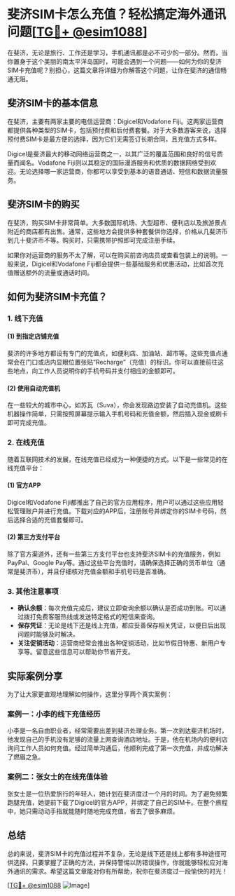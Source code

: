 # 斐济SIM卡怎么充值？轻松搞定海外通讯问题[[TG💪+ @esim1088](https://t.me/s/esim1088)]

在斐济，无论是旅行、工作还是学习，手机通讯都是必不可少的一部分。然而，当你置身于这个美丽的南太平洋岛国时，可能会遇到一个问题——如何为你的斐济SIM卡充值呢？别担心，这篇文章将详细为你解答这个问题，让你在斐济的通信畅通无阻。

## 斐济SIM卡的基本信息

在斐济，主要有两家主要的电信运营商：Digicel和Vodafone Fiji。这两家运营商都提供各种类型的SIM卡，包括预付费和后付费套餐。对于大多数游客来说，选择预付费SIM卡是最方便的选择，因为它们无需签订长期合同，且充值方式多样。

Digicel是斐济最大的移动网络运营商之一，以其广泛的覆盖范围和良好的信号质量而闻名。Vodafone Fiji则以其稳定的国际漫游服务和优质的数据网络受到欢迎。无论选择哪一家运营商，你都可以享受到基本的语音通话、短信和数据流量服务。

## 斐济SIM卡的购买

在斐济，购买SIM卡非常简单。大多数国际机场、大型超市、便利店以及旅游景点附近的商店都有出售。通常，这些地方会提供多种套餐供你选择，价格从几斐济币到几十斐济币不等。购买时，只需携带护照即可完成注册手续。

如果你对运营商的服务不太了解，可以在购买前咨询店员或查看包装上的说明。一般来说，Digicel和Vodafone Fiji都会提供一些基础服务和优惠活动，比如首次充值赠送额外的流量或通话时间。

## 如何为斐济SIM卡充值？

### 1. 线下充值

#### (1) 到指定店铺充值
斐济的许多地方都设有专门的充值点，如便利店、加油站、超市等。这些充值点通常会在门口或店内显眼位置张贴“Recharge”（充值）的标识。你可以直接前往这些地点，向工作人员说明你的手机号码并支付相应的金额即可。

#### (2) 使用自动充值机
在一些较大的城市中心，如苏瓦（Suva），你会发现路边安装了自动充值机。这些机器操作简单，只需按照屏幕提示输入手机号码和充值金额，然后插入现金或刷卡即可完成充值。

### 2. 在线充值

随着互联网技术的发展，在线充值已经成为一种便捷的方式。以下是一些常见的在线充值平台：

#### (1) 官方APP
Digicel和Vodafone Fiji都推出了自己的官方应用程序，用户可以通过这些应用轻松管理账户并进行充值。下载对应的APP后，注册账号并绑定你的SIM卡号码，然后选择合适的充值套餐即可。

#### (2) 第三方支付平台
除了官方渠道外，还有一些第三方支付平台也支持斐济SIM卡的充值服务，例如PayPal、Google Pay等。通过这些平台充值时，请确保选择正确的货币单位（通常是斐济币），并且仔细核对充值金额和手机号码是否准确。

### 3. 其他注意事项

- **确认余额**：每次充值完成后，建议立即查询余额以确认是否成功到账。可以通过拨打免费客服热线或发送特定格式的短信来查询。
- **保存凭证**：无论是线下还是线上充值，都应妥善保存相关凭证，以便日后出现问题时能够及时解决。
- **关注促销活动**：运营商经常会推出各种促销活动，比如节假日特惠、新用户专享等。留意这些信息可以帮助你节省开支。

## 实际案例分享

为了让大家更直观地理解如何操作，这里分享两个真实案例：

### 案例一：小李的线下充值经历
小李是一名自由职业者，经常需要出差到斐济处理业务。第一次到达斐济机场时，他发现自己的手机没有足够的流量上网查询酒店地址。于是，他在机场内的便利店询问工作人员如何充值。经过简单沟通后，他顺利完成了第一次充值，并成功解决了燃眉之急。

### 案例二：张女士的在线充值体验
张女士是一位热爱旅行的年轻人，她计划在斐济度过一个月的时间。为了避免频繁跑腿充值，她提前下载了Digicel的官方APP，并绑定了自己的SIM卡。在整个旅程中，她只需动动手指就能随时随地完成充值，省去了很多麻烦。

## 总结

总的来说，斐济SIM卡的充值过程并不复杂，无论是线下还是线上都有多种途径可供选择。只要掌握了正确的方法，并保持警惕以防错误操作，你就能够轻松应对海外通讯的需求。希望这篇文章能对你有所帮助，祝你在斐济度过一段愉快的时光！

[[TG💪+ @esim1088](https://t.me/s/esim1088) ![Image](https://i.postimg.cc/4NQfJmqS/Snipaste-2025-05-13-00-14-12.png)]